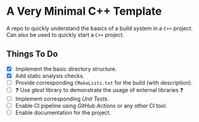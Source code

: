 # A Very Minimal C++ Template

A repo to quickly understand the basics of a build system in a `C++` project.
Can also be used to quickly start a `C++` project.

## Things To Do

- [x] Implement the basic directory structure.
- [x] Add static analysis checks.
- [ ] Provide corresponding `CMakeLists.txt` for the build (with description).
- [ ] :question: Use _gtest_ library to demonstrate the usage of external libraries :question:
- [ ] Implement corresponding _Unit Tests_.
- [ ] Enable CI pipeline using _GitHub Actions_ or any other CI tool.
- [ ] Enable documentation for the project.
